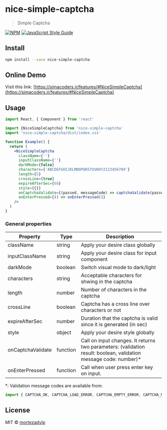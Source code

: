 # nice-simple-captcha

> Simple Captcha

[![NPM](https://img.shields.io/npm/v/nice-simple-captcha.svg)](https://www.npmjs.com/package/nice-simple-captcha) [![JavaScript Style Guide](https://img.shields.io/badge/code_style-standard-brightgreen.svg)](https://standardjs.com)

## Install

```bash
npm install --save nice-simple-captcha
```

## Online Demo

Visit this link:
[https://simacoders.ir/features/#NiceSimpleCaptcha](https://simacoders.ir/features/#NiceSimpleCaptcha)

## Usage

```jsx
import React, { Component } from 'react'

import {NiceSimpleCaptcha} from 'nice-simple-captcha'
import 'nice-simple-captcha/dist/index.css'

function Example() {
  return (
    <NiceSimpleCaptcha
      className={''}
      inputClassName={''}
      darkMode={false}
      characters={'ABCDEFGHIJKLMNOPQRSTUVWXYZ123456789'}
      length={5}
      crossLine={true}
      expireAfterSec={60}
      style={{}}
      onCaptchaValidate={(passed, messageCode) => captchaValidate(passed, messageCode)}
      onEnterPressed={() => onEnterPressed()}
    />
  )
}
```

### General properties
<table>
  <thead>
    <tr>
      <th>Property</th>
      <th>Type</th>
      <th>Description</th>
    </tr>
  </thead>
  <tbody>
    <tr>
      <td>className</td>
      <td>string</td>
      <td>Apply your desire class globally</td>
    </tr>
    <tr>
      <td>inputClassName</td>
      <td>string</td>
      <td>Apply your desire class for input component</td>
    </tr>
    <tr>
      <td>darkMode</td>
      <td>boolean</td>
      <td>Switch visual mode to dark/light</td>
    </tr>
    <tr>
      <td>characters</td>
      <td>string</td>
      <td>Acceptable characters for shwing in the captcha</td>
    </tr>
    <tr>
      <td>length</td>
      <td>number</td>
      <td>Number of characters in the captcha</td>
    </tr>
    <tr>
      <td>crossLine</td>
      <td>boolean</td>
      <td>Captcha has a cross line over characters or not</td>
    </tr>
    <tr>
      <td>expireAfterSec</td>
      <td>number</td>
      <td>Duration that the captcha is valid since it is generated (in sec)</td>
    </tr>
    <tr>
      <td>style</td>
      <td>object</td>
      <td>Apply your desire style globally</td>
    </tr>
    <tr>
      <td>onCaptchaValidate</td>
      <td>function</td>
      <td>Call on input changes. It returns two parameters: (validation result: boolean, validation message code: number)*</td>
    </tr>
    <tr>
      <td>onEnterPressed</td>
      <td>function</td>
      <td>Call when user press enter key on input.</td>
    </tr>
  </tbody>
</table>
*: Validation message codes are available from:

```jsx
import { CAPTCHA_OK, CAPTCHA_LOAD_ERROR, CAPTCHA_EMPTY_ERROR, CAPTCHA_MISMATCH_ERROR, CAPTCHA_EXPIRED } from 'nice-simple-captcha';
```


## License

MIT © [mortezadvlp](https://github.com/mortezadvlp)
